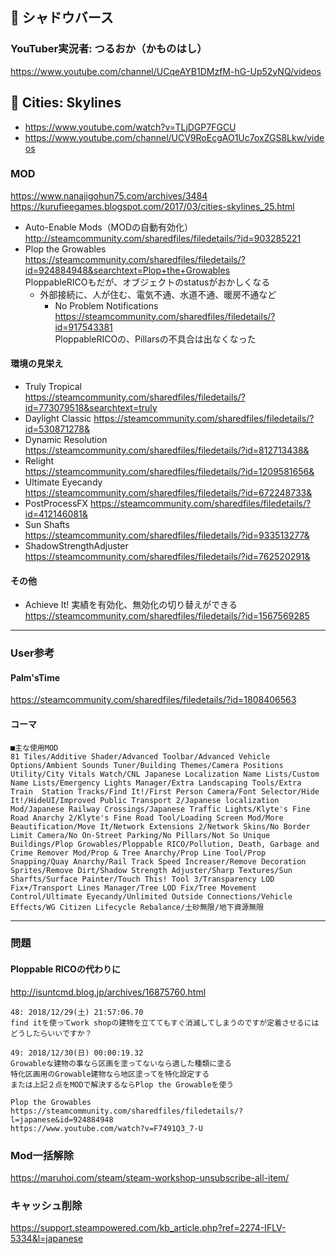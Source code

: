 



## :rice_scene: シャドウバース


### YouTuber実況者: つるおか（かものはし）

https://www.youtube.com/channel/UCqeAYB1DMzfM-hG-Up52yNQ/videos  




## :city_sunrise: Cities: Skylines

- https://www.youtube.com/watch?v=TLjDGP7FGCU
- https://www.youtube.com/channel/UCV9RoEcgAO1Uc7oxZGS8Lkw/videos  


### MOD

https://www.nanajigohun75.com/archives/3484  
https://kurufieegames.blogspot.com/2017/03/cities-skylines_25.html  

- Auto-Enable Mods（MODの自動有効化）  
  http://steamcommunity.com/sharedfiles/filedetails/?id=903285221
- Plop the Growables  
  https://steamcommunity.com/sharedfiles/filedetails/?id=924884948&searchtext=Plop+the+Growables  
  PloppableRICOもだが、オブジェクトのstatusがおかしくなる  
  - 外部接続に、人が住む、電気不通、水道不通、暖房不通など  
    - No Problem Notifications  
      https://steamcommunity.com/sharedfiles/filedetails/?id=917543381  
      PloppableRICOの、Pillarsの不具合は出なくなった

#### 環境の見栄え

- Truly Tropical  
  https://steamcommunity.com/sharedfiles/filedetails/?id=773079518&searchtext=truly
- Daylight Classic
  https://steamcommunity.com/sharedfiles/filedetails/?id=530871278&
- Dynamic Resolution  
  https://steamcommunity.com/sharedfiles/filedetails/?id=812713438&  
- Relight  
  https://steamcommunity.com/sharedfiles/filedetails/?id=1209581656&  
- Ultimate Eyecandy  
  https://steamcommunity.com/sharedfiles/filedetails/?id=672248733&
- PostProcessFX
  https://steamcommunity.com/sharedfiles/filedetails/?id=412146081&  
- Sun Shafts  
  https://steamcommunity.com/sharedfiles/filedetails/?id=933513277&  
- ShadowStrengthAdjuster  
  https://steamcommunity.com/sharedfiles/filedetails/?id=762520291&  


#### その他

- Achieve It!  実績を有効化、無効化の切り替えができる  
  https://steamcommunity.com/sharedfiles/filedetails/?id=1567569285  


- - - 


### User参考

#### Palm'sTime

https://steamcommunity.com/sharedfiles/filedetails/?id=1808406563

#### コーマ

```
■主な使用MOD
81 Tiles/Additive Shader/Advanced Toolbar/Advanced Vehicle Options/Ambient Sounds Tuner/Building Themes/Camera Positions Utility/City Vitals Watch/CNL Japanese Localization Name Lists/Custom Name Lists/Emergency Lights Manager/Extra Landscaping Tools/Extra Train  Station Tracks/Find It!/First Person Camera/Font Selector/Hide It!/HideUI/Improved Public Transport 2/Japanese localization Mod/Japanese Railway Crossings/Japanese Traffic Lights/Klyte's Fine Road Anarchy 2/Klyte's Fine Road Tool/Loading Screen Mod/More Beautification/Move It/Network Extensions 2/Network Skins/No Border Limit Camera/No On-Street Parking/No Pillars/Not So Unique Buildings/Plop Growables/Ploppable RICO/Pollution, Death, Garbage and Crime Remover Mod/Prop & Tree Anarchy/Prop Line Tool/Prop Snapping/Quay Anarchy/Rail Track Speed Increaser/Remove Decoration Sprites/Remove Dirt/Shadow Strength Adjuster/Sharp Textures/Sun Sharfts/Surface Painter/Touch This! Tool 3/Transparency LOD Fix+/Transport Lines Manager/Tree LOD Fix/Tree Movement Control/Ultimate Eyecandy/Unlimited Outside Connections/Vehicle Effects/WG Citizen Lifecycle Rebalance/土砂無限/地下資源無限
```

- - - 


### 問題

#### Ploppable RICOの代わりに

http://isuntcmd.blog.jp/archives/16875760.html

```
48: 2018/12/29(土) 21:57:06.70
find itを使ってwork shopの建物を立ててもすぐ消滅してしまうのですが定着させるにはどうしたらいいですか？

49: 2018/12/30(日) 00:00:19.32
Growableな建物の事なら区画を塗ってないなら適した種類に塗る
特化区画用のGrowable建物なら地区塗ってを特化設定する
または上記２点をMODで解決するならPlop the Growableを使う

Plop the Growables
https://steamcommunity.com/sharedfiles/filedetails/?l=japanese&id=924884948
https://www.youtube.com/watch?v=F7491Q3_7-U
```


### Mod一括解除

https://maruhoi.com/steam/steam-workshop-unsubscribe-all-item/


### キャッシュ削除

https://support.steampowered.com/kb_article.php?ref=2274-IFLV-5334&l=japanese  





